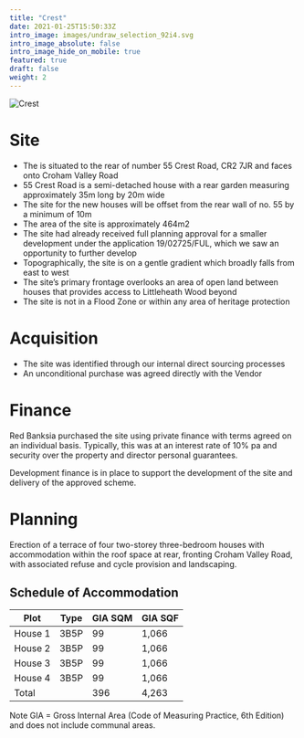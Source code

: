 ```yaml
---
title: "Crest"
date: 2021-01-25T15:50:33Z
intro_image: images/undraw_selection_92i4.svg
intro_image_absolute: false
intro_image_hide_on_mobile: true
featured: true
draft: false
weight: 2
---
```

![Crest](/images/crest-cgi.jpg)
# Site
- The is situated to the rear of number 55 Crest Road, CR2 7JR and faces onto Croham Valley Road
- 55 Crest Road is a semi-detached house with a rear garden measuring approximately 35m long by 20m wide
- The site for the new houses will be offset from the rear wall of no. 55 by a	minimum of 10m
- The area of the site is approximately 464m2
- The site had already received full planning approval for a smaller development under the application 19/02725/FUL, which we saw an opportunity to further develop
- Topographically, the site is on a gentle gradient which broadly falls	from east to west
- The site’s primary frontage overlooks an area of open land between houses that provides access to Littleheath Wood beyond
- The site is not in a Flood Zone or within any area of	heritage protection
# Acquisition
- The site was identified through our internal direct sourcing processes
- An unconditional purchase was agreed directly with the Vendor
# Finance
Red Banksia purchased the site using private finance with terms agreed on an individual basis. Typically, this was at an interest rate of 10% pa and security over the property and director personal guarantees.

Development finance is in place to support the development of the site and delivery of the approved scheme.
# Planning
Erection of a terrace of four two-storey three-bedroom houses with accommodation within the roof space at rear, fronting Croham Valley Road, with associated refuse and cycle provision and landscaping.
## Schedule of Accommodation

Plot | Type | GIA SQM | GIA SQF
--- | --- | --- | ---
House 1 | 3B5P | 99 | 1,066
House 2 | 3B5P | 99 | 1,066
House 3 | 3B5P | 99 | 1,066
House 4 | 3B5P | 99 | 1,066
Total |  | 396 | 4,263

Note GIA = Gross Internal Area (Code of Measuring Practice, 6th Edition) and does not include communal areas.
